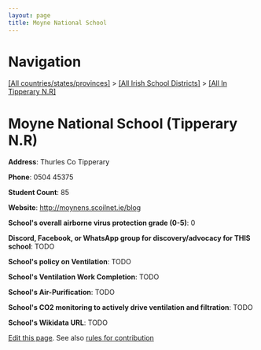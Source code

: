 ```yaml
---
layout: page
title: Moyne National School
---
```

# Navigation

[[All countries/states/provinces]](../../..) > [[All Irish School Districts]](../..) > [[All In Tipperary N.R]](..)

# Moyne National School (Tipperary N.R)

**Address**: Thurles Co Tipperary

**Phone**: 0504 45375

**Student Count**: 85

**Website**: <http://moynens.scoilnet.ie/blog>

**School's overall airborne virus protection grade (0-5)**: 0

**Discord, Facebook, or WhatsApp group for discovery/advocacy for THIS school**: TODO

**School's policy on Ventilation**: TODO

**School's Ventilation Work Completion**: TODO

**School's Air-Purification**: TODO

**School's CO2 monitoring to actively drive ventilation and filtration**: TODO

**School's Wikidata URL**: TODO


[Edit this page](https://github.com/ventilate-schools/Ireland/edit/main/./Tipperary_N.R/Moyne_National_School.md). See also [rules for contribution](../../../contribution-rules/)